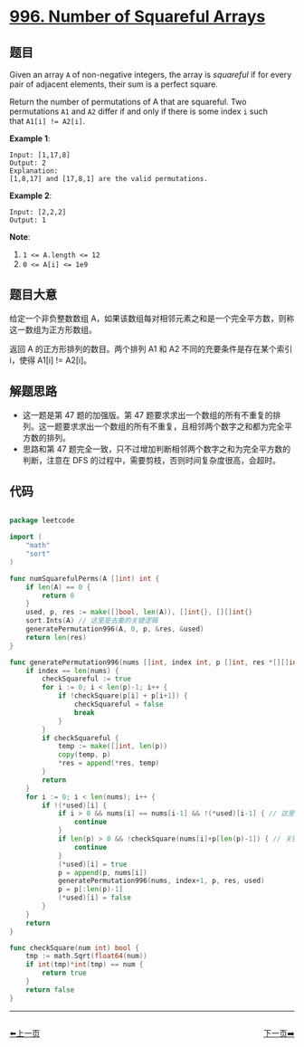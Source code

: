 # [996. Number of Squareful Arrays](https://leetcode.com/problems/number-of-squareful-arrays/)



## 题目

Given an array `A` of non-negative integers, the array is *squareful* if for every pair of adjacent elements, their sum is a perfect square.

Return the number of permutations of A that are squareful. Two permutations `A1` and `A2` differ if and only if there is some index `i` such that `A1[i] != A2[i]`.

**Example 1**:

    Input: [1,17,8]
    Output: 2
    Explanation: 
    [1,8,17] and [17,8,1] are the valid permutations.

**Example 2**:

    Input: [2,2,2]
    Output: 1

**Note**:

1. `1 <= A.length <= 12`
2. `0 <= A[i] <= 1e9`


## 题目大意

给定一个非负整数数组 A，如果该数组每对相邻元素之和是一个完全平方数，则称这一数组为正方形数组。

返回 A 的正方形排列的数目。两个排列 A1 和 A2 不同的充要条件是存在某个索引 i，使得 A1[i] != A2[i]。



## 解题思路


- 这一题是第 47 题的加强版。第 47 题要求求出一个数组的所有不重复的排列。这一题要求求出一个数组的所有不重复，且相邻两个数字之和都为完全平方数的排列。
- 思路和第 47 题完全一致，只不过增加判断相邻两个数字之和为完全平方数的判断，注意在 DFS 的过程中，需要剪枝，否则时间复杂度很高，会超时。


## 代码

```go

package leetcode

import (
	"math"
	"sort"
)

func numSquarefulPerms(A []int) int {
	if len(A) == 0 {
		return 0
	}
	used, p, res := make([]bool, len(A)), []int{}, [][]int{}
	sort.Ints(A) // 这里是去重的关键逻辑
	generatePermutation996(A, 0, p, &res, &used)
	return len(res)
}

func generatePermutation996(nums []int, index int, p []int, res *[][]int, used *[]bool) {
	if index == len(nums) {
		checkSquareful := true
		for i := 0; i < len(p)-1; i++ {
			if !checkSquare(p[i] + p[i+1]) {
				checkSquareful = false
				break
			}
		}
		if checkSquareful {
			temp := make([]int, len(p))
			copy(temp, p)
			*res = append(*res, temp)
		}
		return
	}
	for i := 0; i < len(nums); i++ {
		if !(*used)[i] {
			if i > 0 && nums[i] == nums[i-1] && !(*used)[i-1] { // 这里是去重的关键逻辑
				continue
			}
			if len(p) > 0 && !checkSquare(nums[i]+p[len(p)-1]) { // 关键的剪枝条件
				continue
			}
			(*used)[i] = true
			p = append(p, nums[i])
			generatePermutation996(nums, index+1, p, res, used)
			p = p[:len(p)-1]
			(*used)[i] = false
		}
	}
	return
}

func checkSquare(num int) bool {
	tmp := math.Sqrt(float64(num))
	if int(tmp)*int(tmp) == num {
		return true
	}
	return false
}

```
----------------------------------------------
<div style="display: flex;justify-content: space-between;align-items: center;">
<p><a href="https://books.halfrost.com/leetcode/ChapterFour/0995.Minimum-Number-of-K-Consecutive-Bit-Flips/">⬅️上一页</a></p>
<p><a href="https://books.halfrost.com/leetcode/ChapterFour/0999.Available-Captures-for-Rook/">下一页➡️</a></p>
</div>

